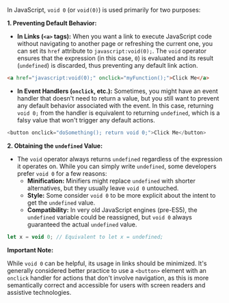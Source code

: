In JavaScript, `void 0` (or `void(0)`) is used primarily for two purposes:

**1. Preventing Default Behavior:**

* **In Links (`<a>` tags):** When you want a link to execute JavaScript code without navigating to another page or refreshing the current one, you can set its `href` attribute to `javascript:void(0);`. The `void` operator ensures that the expression (in this case, `0`) is evaluated and its result (`undefined`) is discarded, thus preventing any default link action.

```html
<a href="javascript:void(0);" onclick="myFunction();">Click Me</a>
```

* **In Event Handlers (`onclick`, etc.):**  Sometimes, you might have an event handler that doesn't need to return a value, but you still want to prevent any default behavior associated with the event. In this case, returning `void 0;` from the handler is equivalent to returning `undefined`, which is a falsy value that won't trigger any default actions.

```javascript
<button onclick="doSomething(); return void 0;">Click Me</button>
```

**2. Obtaining the `undefined` Value:**

* The `void` operator always returns `undefined` regardless of the expression it operates on. While you can simply write `undefined`, some developers prefer `void 0` for a few reasons:
    * **Minification:**  Minifiers might replace `undefined` with shorter alternatives, but they usually leave `void 0` untouched.
    * **Style:**  Some consider `void 0` to be more explicit about the intent to get the `undefined` value.
    * **Compatibility:** In very old JavaScript engines (pre-ES5), the `undefined` variable could be reassigned, but `void 0` always guaranteed the actual `undefined` value. 

```javascript
let x = void 0; // Equivalent to let x = undefined;
```

**Important Note:**

While `void 0` can be helpful, its usage in links should be minimized. It's generally considered better practice to use a `<button>` element with an `onclick` handler for actions that don't involve navigation, as this is more semantically correct and accessible for users with screen readers and assistive technologies.

